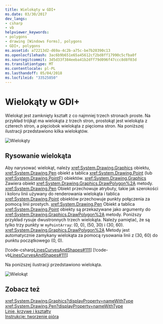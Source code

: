 ```yaml
---
title: Wielokąty w GDI+
ms.date: 03/30/2017
dev_langs:
- csharp
- vb
helpviewer_keywords:
- polygons
- drawing [Windows Forms], polygons
- GDI+, polygons
ms.assetid: a72213d2-d69a-4c2b-a75c-be7b20390c13
ms.openlocfilehash: 3ac6b9b651e65a45612cf2bd8ff17990c5cfba0f
ms.sourcegitcommit: 3d5d33f384eeba41b2dff79d096f47ccc8d8f03d
ms.translationtype: MT
ms.contentlocale: pl-PL
ms.lasthandoff: 05/04/2018
ms.locfileid: "33525850"
---
```

# <a name="polygons-in-gdi"></a>Wielokąty w GDI+
Wielokąt jest zamknięty kształt z co najmniej trzech stronach proste. Na przykład trójkąt ma wielokąta z trzech stron, prostokąt jest wielokąta z czterech stron, a pięciobok wielokąta z pięcioma stron. Na poniższej ilustracji przedstawiono kilka wielokątów.  
  
 ![Wielokąty](../../../../docs/framework/winforms/advanced/media/aboutgdip02-art07.gif "Aboutgdip02_art07")  
  
## <a name="drawing-a-polygon"></a>Rysowanie wielokąta  
 Aby narysować wielokąt, należy <xref:System.Drawing.Graphics> obiektu, <xref:System.Drawing.Pen> obiekt a tablica <xref:System.Drawing.Point> (lub <xref:System.Drawing.PointF>) obiektów. <xref:System.Drawing.Graphics> Zawiera obiekt <xref:System.Drawing.Graphics.DrawPolygon%2A> metody. <xref:System.Drawing.Pen> Obiekt przechowuje atrybuty, takie jak szerokości i koloru linii używany do renderowania wielokąta i tablica <xref:System.Drawing.Point> obiektów przechowuje punkty połączenia za pomocą linii prostych. <xref:System.Drawing.Pen> Obiekt a tablica <xref:System.Drawing.Point> obiekty są przekazywane jako argumenty do <xref:System.Drawing.Graphics.DrawPolygon%2A> metody. Poniższy przykład rysuje dwustronnych trzech wielokąta. Należy pamiętać, że są tylko trzy punkty w `myPointArray`: (0, 0), (50, 30) i (30, 60). <xref:System.Drawing.Graphics.DrawPolygon%2A> Metody jest automatycznie zamykany wielokąta za pomocą rysowania linii z (30, 60) do punktu początkowego (0, 0).  
  
 [!code-csharp[LinesCurvesAndShapes#111](../../../../samples/snippets/csharp/VS_Snippets_Winforms/LinesCurvesAndShapes/CS/Class1.cs#111)]
 [!code-vb[LinesCurvesAndShapes#111](../../../../samples/snippets/visualbasic/VS_Snippets_Winforms/LinesCurvesAndShapes/VB/Class1.vb#111)]  
  
 Na poniższej ilustracji przedstawiono wielokąta.  
  
 ![Wielokąt](../../../../docs/framework/winforms/advanced/media/aboutgdip02-art08.gif "Aboutgdip02_art08")  
  
## <a name="see-also"></a>Zobacz też  
 <xref:System.Drawing.Graphics?displayProperty=nameWithType>  
 <xref:System.Drawing.Pen?displayProperty=nameWithType>  
 [Linie, krzywe i kształty](../../../../docs/framework/winforms/advanced/lines-curves-and-shapes.md)  
 [Instrukcje: tworzenie pióra](../../../../docs/framework/winforms/advanced/how-to-create-a-pen.md)
